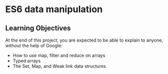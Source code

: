 # ES6 data manipulation

## Learning Objectives
At the end of this project, you are expected to be able to explain to anyone, without the help of Google:

-  How to use map, filter and reduce on arrays
-  Typed arrays
-  The Set, Map, and Weak link data structures